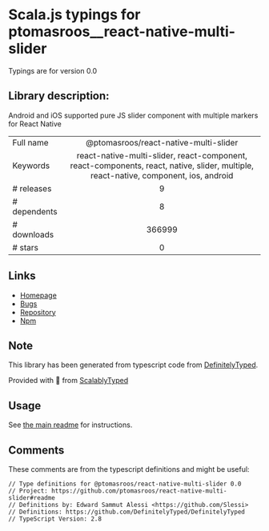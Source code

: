 
# Scala.js typings for ptomasroos__react-native-multi-slider

Typings are for version 0.0

## Library description:
Android and iOS supported pure JS slider component with multiple markers for React Native

|                    |                 |
| ------------------ | :-------------: |
| Full name          | @ptomasroos/react-native-multi-slider |
| Keywords           | react-native-multi-slider, react-component, react-components, react, native, slider, multiple, react-native, component, ios, android |
| # releases         | 9 |
| # dependents       | 8 |
| # downloads        | 366999 |
| # stars            | 0 |

## Links
- [Homepage](https://github.com/ptomasroos/react-native-multi-slider#readme)
- [Bugs](https://github.com/ptomasroos/react-native-multi-slider/issues)
- [Repository](https://github.com/ptomasroos/react-native-multi-slider)
- [Npm](https://www.npmjs.com/package/%40ptomasroos%2Freact-native-multi-slider)
    


## Note
This library has been generated from typescript code from [DefinitelyTyped](https://definitelytyped.org).

Provided with :purple_heart: from [ScalablyTyped](https://github.com/oyvindberg/ScalablyTyped)

## Usage
See [the main readme](../../readme.md) for instructions.

## Comments

These comments are from the typescript definitions and might be useful:
```
// Type definitions for @ptomasroos/react-native-multi-slider 0.0
// Project: https://github.com/ptomasroos/react-native-multi-slider#readme
// Definitions by: Edward Sammut Alessi <https://github.com/Slessi>
// Definitions: https://github.com/DefinitelyTyped/DefinitelyTyped
// TypeScript Version: 2.8

```

